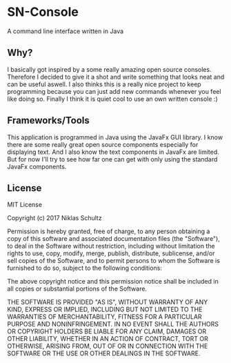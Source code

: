 # SN-Console
A command line interface written in Java


## Why?

I basically got inspired by a some really amazing open source consoles.
Therefore I decided to give it a shot and write something that looks neat and
can be useful aswell. I also thinks this is a really nice project to keep programming
because you can just add new commands whenever you feel like doing so.
Finally I think it is quiet cool to use an own written console :)


## Frameworks/Tools

This application is programmed in Java using the JavaFx GUI library.
I know there are some really great open source components especially for displaying text. And I 
also know the text components in JavaFx are limited.
But for now I'll try to see how far one can get with only using the standard JavaFx components.


## License

MIT License

Copyright (c) 2017 Niklas Schultz

Permission is hereby granted, free of charge, to any person obtaining a copy
of this software and associated documentation files (the "Software"), to deal
in the Software without restriction, including without limitation the rights
to use, copy, modify, merge, publish, distribute, sublicense, and/or sell
copies of the Software, and to permit persons to whom the Software is
furnished to do so, subject to the following conditions:

The above copyright notice and this permission notice shall be included in all
copies or substantial portions of the Software.

THE SOFTWARE IS PROVIDED "AS IS", WITHOUT WARRANTY OF ANY KIND, EXPRESS OR
IMPLIED, INCLUDING BUT NOT LIMITED TO THE WARRANTIES OF MERCHANTABILITY,
FITNESS FOR A PARTICULAR PURPOSE AND NONINFRINGEMENT. IN NO EVENT SHALL THE
AUTHORS OR COPYRIGHT HOLDERS BE LIABLE FOR ANY CLAIM, DAMAGES OR OTHER
LIABILITY, WHETHER IN AN ACTION OF CONTRACT, TORT OR OTHERWISE, ARISING FROM,
OUT OF OR IN CONNECTION WITH THE SOFTWARE OR THE USE OR OTHER DEALINGS IN THE
SOFTWARE.
